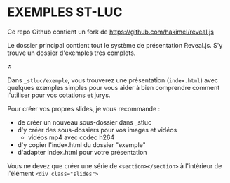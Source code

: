 # EXEMPLES ST-LUC

Ce repo Github contient un fork de https://github.com/hakimel/reveal.js

Le dossier principal contient tout le système de présentation Reveal.js.
S'y trouve un dossier d'exemples très complets.

⁂

Dans `_stluc/exemple`, vous trouverez une présentation (`index.html`) avec quelques exemples simples pour vous aider à bien comprendre comment l'utiliser pour vos cotations et jurys.

Pour créer vos propres slides, je vous recommande :
- de créer un nouveau sous-dossier dans _stluc
- d'y créer des sous-dossiers pour vos images et vidéos
    - vidéos mp4 avec codec h264
- d'y copier l'index.html du dossier "exemple"
- d'adapter index.html pour votre présentation

Vous ne devez que créer une série de `<section></section>` à l'intérieur de l'élément `<div class="slides">`
